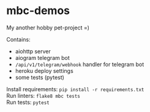 # mbc-demos
My another hobby pet-project =)

Contains:
- aiohttp server
- aiogram telegram bot
- `/api/v1/telegram/webhook` handler for telegram bot
- heroku deploy settings
- some tests (pytest)

Install requirements: `pip install -r requirements.txt`  
Run linters: `flake8 mbc tests`  
Run tests: `pytest`
